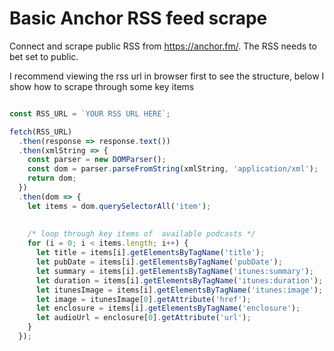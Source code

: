 # Basic Anchor RSS feed scrape

Connect and scrape public RSS from https://anchor.fm/. The RSS needs to bet set to public.

I recommend viewing the rss url in browser first to see the structure, below I show how to scrape through some key items

```javascript

const RSS_URL = `YOUR RSS URL HERE`;

fetch(RSS_URL)
  .then(response => response.text())
  .then(xmlString => {
    const parser = new DOMParser();
    const dom = parser.parseFromString(xmlString, 'application/xml');
    return dom;
  })
  .then(dom => {
    let items = dom.querySelectorAll('item');
    
    
    /* loop through key items of  available podcasts */
    for (i = 0; i < items.length; i++) {
      let title = items[i].getElementsByTagName('title');
      let pubDate = items[i].getElementsByTagName('pubDate');
      let summary = items[i].getElementsByTagName('itunes:summary');
      let duration = items[i].getElementsByTagName('itunes:duration');
      let itunesImage = items[i].getElementsByTagName('itunes:image');
      let image = itunesImage[0].getAttribute('href');
      let enclosure = items[i].getElementsByTagName('enclosure');
      let audioUrl = enclosure[0].getAttribute('url');
    }
  });

```
